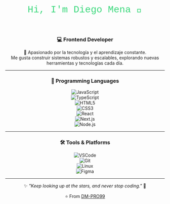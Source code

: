 <div align="center">

<!-- Banner galáctico con animación -->
<svg viewBox="0 0 800 200">
  <text x="50%" y="50%" dy=".35em" text-anchor="middle"
    style="font-family:'Courier New', monospace; font-size: 48px; fill: #2ED573;">
    Hi, I'm Diego Mena 👋
    <animate attributeName="fill-opacity" values="1;0.3;1" dur="2s" repeatCount="indefinite"/>
  </text>
</svg>

### 💻 Frontend Developer  

🚀 Apasionado por la tecnología y el aprendizaje constante.  
Me gusta construir sistemas robustos y escalables, explorando nuevas herramientas y tecnologías cada día.  

---

### 🚀 Programming Languages  
![JavaScript](https://img.shields.io/badge/JavaScript-0A192F?style=for-the-badge&logo=javascript&logoColor=2ED573)  
![TypeScript](https://img.shields.io/badge/TypeScript-0A192F?style=for-the-badge&logo=typescript&logoColor=2ED573)  
![HTML5](https://img.shields.io/badge/HTML5-0A192F?style=for-the-badge&logo=html5&logoColor=2ED573)  
![CSS3](https://img.shields.io/badge/CSS3-0A192F?style=for-the-badge&logo=css3&logoColor=2ED573)  
![React](https://img.shields.io/badge/React-0A192F?style=for-the-badge&logo=react&logoColor=2ED573)  
![Next.js](https://img.shields.io/badge/Next.js-0A192F?style=for-the-badge&logo=next.js&logoColor=2ED573)  
![Node.js](https://img.shields.io/badge/Node.js-0A192F?style=for-the-badge&logo=node.js&logoColor=2ED573)  

---

### 🛠️ Tools & Platforms  
![VSCode](https://img.shields.io/badge/VS%20Code-0A192F?style=for-the-badge&logo=visual-studio-code&logoColor=2ED573)  
![Git](https://img.shields.io/badge/Git-0A192F?style=for-the-badge&logo=git&logoColor=2ED573)   
![Linux](https://img.shields.io/badge/Linux-0A192F?style=for-the-badge&logo=linux&logoColor=2ED573)  
![Figma](https://img.shields.io/badge/Figma-0A192F?style=for-the-badge&logo=figma&logoColor=2ED573)  

---

✨ *"Keep looking up at the stars, and never stop coding."* 🌌  

⭐️ From [DM-PRO99](https://github.com/DM-PRO99)  

</div>
